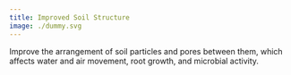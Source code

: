 ```yaml
---
title: Improved Soil Structure
image: ./dummy.svg
---
```


Improve the arrangement of soil particles and pores between them, which affects water and air movement, root growth, and microbial activity.

